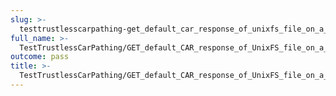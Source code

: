 ```yaml
---
slug: >-
  testtrustlesscarpathing-get_default_car_response_of_unixfs_file_on_a_path_with_hamt-sharded_directory_(format=car)-header_etag
full_name: >-
  TestTrustlessCarPathing/GET_default_CAR_response_of_UnixFS_file_on_a_path_with_HAMT-sharded_directory_(format=car)/Header_Etag
outcome: pass
title: >-
  TestTrustlessCarPathing/GET_default_CAR_response_of_UnixFS_file_on_a_path_with_HAMT-sharded_directory_(format=car)/Header_Etag
---
```


